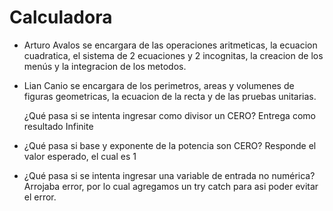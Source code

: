 # Calculadora
- Arturo Avalos se encargara de las operaciones aritmeticas, la ecuacion cuadratica, el sistema de 2 ecuaciones y 2 incognitas, la creacion de los menús y la integracion de los metodos.
- Lian Canio se encargara de los perimetros, areas y volumenes de figuras geometricas, la ecuacion de la recta y de las pruebas unitarias.

  ¿Qué pasa si se intenta ingresar como divisor un CERO?
Entrega como resultado Infinite
- ¿Qué pasa si base y exponente de la potencia son CERO?
Responde el valor esperado, el cual es 1
- ¿Qué pasa si se intenta ingresar una variable de entrada no numérica?
Arrojaba error, por lo cual agregamos un try catch para asi poder evitar el error.
